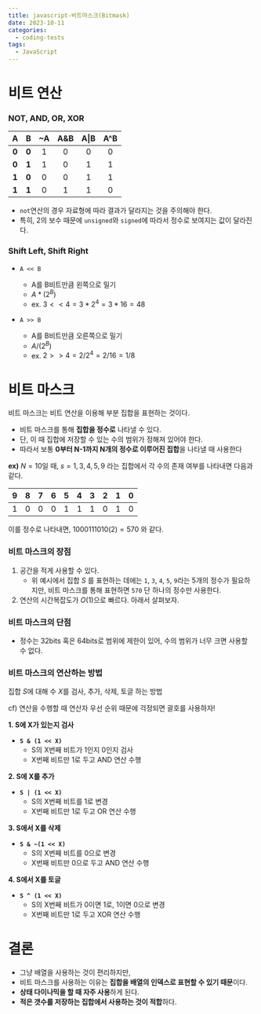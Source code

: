 ```yaml
---
title: javascript-비트마스크(Bitmask)
date: 2023-10-11
categories:
  - coding-tests
tags:
  - JavaScript
---
```


# 비트 연산

### NOT, AND, OR, XOR

| **A** | **B** | ~A  | A&B | A\|B | A^B |
| :---: | :---: | :-: | :-: | :--: | :-: |
| **0** | **0** |  1  |  0  |  0   |  0  |
| **0** | **1** |  1  |  0  |  1   |  1  |
| **1** | **0** |  0  |  0  |  1   |  1  |
| **1** | **1** |  0  |  1  |  1   |  0  |

- `not`연산의 경우 자료형에 따라 결과가 달라지는 것을 주의해야 한다.
- 특히, 2의 보수 때문에 `unsigned`와 `signed`에 따라서 정수로 보여지는 값이 달라진다.

### **Shift Left, Shift Right**

- `A << B`

  - A를 B비트만큼 왼쪽으로 밀기
  - $A * (2^B)$
  - ex. $3 << 4 = 3 * 2^4 = 3 * 16 = 48$

- `A >> B`

  - A를 B비트만큼 오른쪽으로 밀기
  - $A / (2^B)$
  - ex. $2 >> 4 = 2 / 2^4 = 2 / 16 = 1 / 8$

# 비트 마스크

비트 마스크는 비트 연산을 이용해 부분 집합을 표현하는 것이다.

- 비트 마스크를 통해 **집합을 정수로** 나타낼 수 있다.
- 단, 이 때 집합에 저장할 수 있는 수의 범위가 정해져 있어야 한다.
- 따라서 보통 **0부터 N-1까지 N개의 정수로 이루어진 집합**을 나타낼 때 사용한다

**ex)** $N = 10$일 때, $s = {1, 3, 4, 5, 9}$ 라는 집합에서 각 수의 존재 여부를 나타내면 다음과 같다.

| **9** | **8** | **7** | **6** | **5** | **4** | **3** | **2** | **1** | **0** |
| :---: | :---: | :---: | :---: | :---: | :---: | :---: | :---: | :---: | :---: |
|   1   |   0   |   0   |   0   |   1   |   1   |   1   |   0   |   1   |   0   |

이를 정수로 나타내면, $1000111010(2) = 570$ 와 같다.

### **비트 마스크의 장점**

1. 공간을 적게 사용할 수 있다.
   - 위 예시에서 집합 $S$ 를 표현하는 데에는 `1`, `3`, `4`, `5`, `9`라는 5개의 정수가 필요하지만, 비트 마스크를 통해 표현하면 `570` 단 하나의 정수만 사용한다.
2. 연산의 시간복잡도가 $O(1)$으로 빠르다. 아래서 살펴보자.

### **비트 마스크의 단점**

- 정수는 32bits 혹은 64bits로 범위에 제한이 있어, 수의 범위가 너무 크면 사용할 수 없다.

### **비트 마스크의 연산하는 방법**

집합 $S$에 대해 수 $X$를 검사, 추가, 삭제, 토글 하는 방법

cf) 연산을 수행할 때 연산자 우선 순위 때문에 걱정되면 괄호를 사용하자!

**1. S에 X가 있는지 검사**

- **`S & (1 << X)`**
  - S의 X번째 비트가 1인지 0인지 검사
  - X번째 비트만 1로 두고 AND 연산 수행

**2. S에 X를 추가**

- **`S | (1 << X)`**
  - S의 X번째 비트를 1로 변경
  - X번째 비트만 1로 두고 OR 연산 수행

**3. S에서 X를 삭제**

- **`S & ~(1 << X)`**
  - S의 X번째 비트를 0으로 변경
  - X번째 비트만 0으로 두고 AND 연산 수행

**4. S에서 X를 토글**

- **`S ^ (1 << X)`**
  - S의 X번째 비트가 0이면 1로, 1이면 0으로 변경
  - X번째 비트만 1로 두고 XOR 연산 수행

# **결론**

- 그냥 배열을 사용하는 것이 편리하지만,
- 비트 마스크를 사용하는 이유는 **집합을 배열의 인덱스로 표현할 수 있기 때문**이다.
- **상태 다이나믹을 할 때 자주 사용**하게 된다.
- **적은 갯수를 저장하는 집합에서 사용하는 것이 적합**하다.
